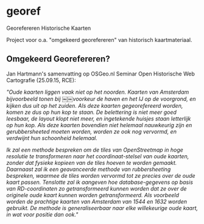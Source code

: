 # georef
Georefereren Historische Kaarten

Project voor o.a. "omgekeerd georefereren" van historisch kaartmateriaal.

Omgekeerd Georefereren?
-----------------------

Jan Hartmann's samenvatting op OSGeo.nl Seminar Open Historische Web Cartografie (25.09.15, RCE):

  *"Oude kaarten liggen vaak niet op het noorden. Kaarten van Amsterdam bijvoorbeeld tonen bij
  ￼￼voorkeur de haven en het IJ op de voorgrond, en kijken dus uit op het zuiden. Als
  deze kaarten gegeorefereerd worden, komen ze dus op hun kop te staan. De belettering
  is niet meer goed leesbaar, de layout klopt niet meer, en ingetekende huisjes staan
  letterlijk op hun kop. Als deze kaarten bovendien niet helemaal nauwkeurig zijn en 
  gerubbersheeted moeten worden, worden ze ook nog vervormd, en verdwijnt hun schoonheid helemaal.*

*Ik zal een methode bespreken om de tiles van OpenStreetmap in hoge resolutie 
te transformeren naar het coordinaat-stelsel van oude kaarten, zonder dat fysieke 
kopieen van de tiles hoeven te worden gemaakt. Daarnaast zal ik een geavanceerde 
methode van rubbersheeting bespreken, waarmee de tiles worden vervormd tot ze precies 
over de oude kaart passen. Tenslotte zal ik aangeven hoe database-gegevens op basis van 
RD-coordinaten zo getransformeerd kunnen worden dat ze over de originele oude kaart 
kunnen worden getransformeerd. Als voorbeeld worden de prachtige kaarten van Amsterdam 
van 1544 en 1632 worden gebruikt.  De methode is generaliseerbaar naar elke willekeurige oude kaart, 
in wat voor positie dan ook."*
